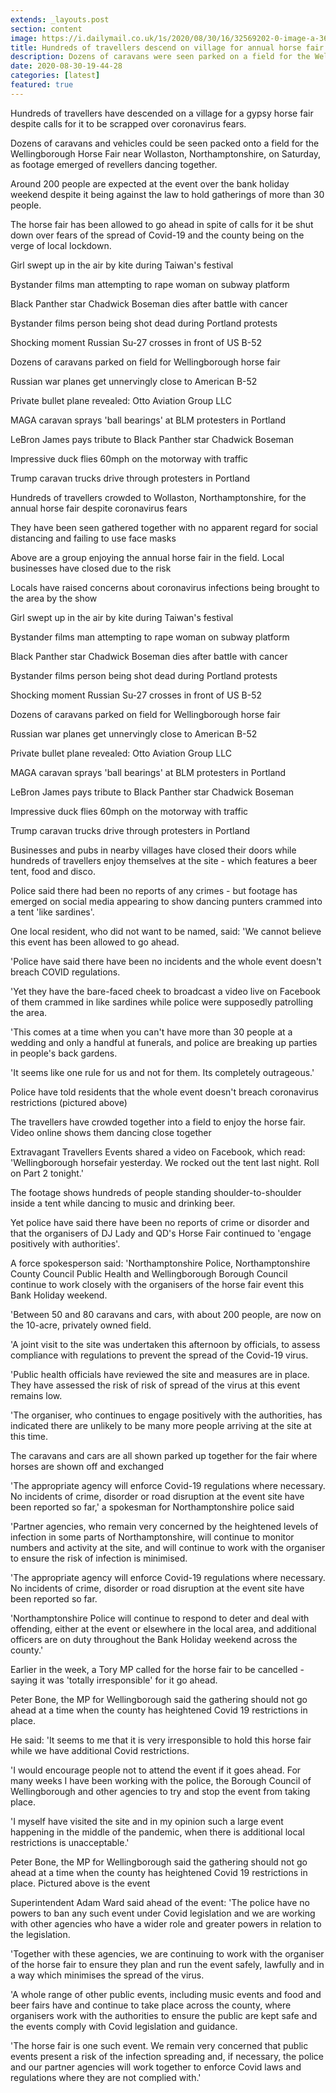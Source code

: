 ```yaml
---
extends: _layouts.post
section: content
image: https://i.dailymail.co.uk/1s/2020/08/30/16/32569202-0-image-a-36_1598800730552.jpg 
title: Hundreds of travellers descend on village for annual horse fair 
description: Dozens of caravans were seen parked on a field for the Wellingborough Horse Fair near Wollaston, Northamptonshire. Some of the attendees were also seen dancing together. 
date: 2020-08-30-19-44-28 
categories: [latest] 
featured: true 
--- 
```

Hundreds of travellers have descended on a village for a gypsy horse fair despite calls for it to be scrapped over coronavirus fears.

Dozens of caravans and vehicles could be seen packed onto a field for the Wellingborough Horse Fair near Wollaston, Northamptonshire, on Saturday, as footage emerged of revellers dancing together.

Around 200 people are expected at the event over the bank holiday weekend despite it being against the law to hold gatherings of more than 30 people.

The horse fair has been allowed to go ahead in spite of calls for it be shut down over fears of the spread of Covid-19 and the county being on the verge of local lockdown.

Girl swept up in the air by kite during Taiwan's festival

Bystander films man attempting to rape woman on subway platform

Black Panther star Chadwick Boseman dies after battle with cancer

Bystander films person being shot dead during Portland protests

Shocking moment Russian Su-27 crosses in front of US B-52

Dozens of caravans parked on field for Wellingborough horse fair

Russian war planes get unnervingly close to American B-52

Private bullet plane revealed: Otto Aviation Group LLC

MAGA caravan sprays 'ball bearings' at BLM protesters in Portland

LeBron James pays tribute to Black Panther star Chadwick Boseman

Impressive duck flies 60mph on the motorway with traffic

Trump caravan trucks drive through protesters in Portland

Hundreds of travellers crowded to Wollaston, Northamptonshire, for the annual horse fair despite coronavirus fears

They have been seen gathered together with no apparent regard for social distancing and failing to use face masks

Above are a group enjoying the annual horse fair in the field. Local businesses have closed due to the risk

Locals have raised concerns about coronavirus infections being brought to the area by the show

Girl swept up in the air by kite during Taiwan's festival

Bystander films man attempting to rape woman on subway platform

Black Panther star Chadwick Boseman dies after battle with cancer

Bystander films person being shot dead during Portland protests

Shocking moment Russian Su-27 crosses in front of US B-52

Dozens of caravans parked on field for Wellingborough horse fair

Russian war planes get unnervingly close to American B-52

Private bullet plane revealed: Otto Aviation Group LLC

MAGA caravan sprays 'ball bearings' at BLM protesters in Portland

LeBron James pays tribute to Black Panther star Chadwick Boseman

Impressive duck flies 60mph on the motorway with traffic

Trump caravan trucks drive through protesters in Portland

Businesses and pubs in nearby villages have closed their doors while hundreds of travellers enjoy themselves at the site - which features a beer tent, food and disco.

Police said there had been no reports of any crimes - but footage has emerged on social media appearing to show dancing punters crammed into a tent 'like sardines'.

One local resident, who did not want to be named, said: 'We cannot believe this event has been allowed to go ahead.

'Police have said there have been no incidents and the whole event doesn't breach COVID regulations.

'Yet they have the bare-faced cheek to broadcast a video live on Facebook of them crammed in like sardines while police were supposedly patrolling the area.

'This comes at a time when you can't have more than 30 people at a wedding and only a handful at funerals, and police are breaking up parties in people's back gardens.

'It seems like one rule for us and not for them. Its completely outrageous.'

Police have told residents that the whole event doesn't breach coronavirus restrictions (pictured above)

The travellers have crowded together into a field to enjoy the horse fair. Video online shows them dancing close together

Extravagant Travellers Events shared a video on Facebook, which read: 'Wellingborough horsefair yesterday. We rocked out the tent last night. Roll on Part 2 tonight.'

The footage shows hundreds of people standing shoulder-to-shoulder inside a tent while dancing to music and drinking beer.

Yet police have said there have been no reports of crime or disorder and that the organisers of DJ Lady and QD's Horse Fair continued to 'engage positively with authorities'.

A force spokesperson said: 'Northamptonshire Police, Northamptonshire County Council Public Health and Wellingborough Borough Council continue to work closely with the organisers of the horse fair event this Bank Holiday weekend.

'Between 50 and 80 caravans and cars, with about 200 people, are now on the 10-acre, privately owned field.

'A joint visit to the site was undertaken this afternoon by officials, to assess compliance with regulations to prevent the spread of the Covid-19 virus.

'Public health officials have reviewed the site and measures are in place. They have assessed the risk of risk of spread of the virus at this event remains low.

'The organiser, who continues to engage positively with the authorities, has indicated there are unlikely to be many more people arriving at the site at this time.

The caravans and cars are all shown parked up together for the fair where horses are shown off and exchanged

'The appropriate agency will enforce Covid-19 regulations where necessary. No incidents of crime, disorder or road disruption at the event site have been reported so far,' a spokesman for Northamptonshire police said 

'Partner agencies, who remain very concerned by the heightened levels of infection in some parts of Northamptonshire, will continue to monitor numbers and activity at the site, and will continue to work with the organiser to ensure the risk of infection is minimised.

'The appropriate agency will enforce Covid-19 regulations where necessary. No incidents of crime, disorder or road disruption at the event site have been reported so far.

'Northamptonshire Police will continue to respond to deter and deal with offending, either at the event or elsewhere in the local area, and additional officers are on duty throughout the Bank Holiday weekend across the county.'

Earlier in the week, a Tory MP called for the horse fair to be cancelled - saying it was 'totally irresponsible' for it go ahead.

Peter Bone, the MP for Wellingborough said the gathering should not go ahead at a time when the county has heightened Covid 19 restrictions in place.

He said: 'It seems to me that it is very irresponsible to hold this horse fair while we have additional Covid restrictions.

'I would encourage people not to attend the event if it goes ahead. For many weeks I have been working with the police, the Borough Council of Wellingborough and other agencies to try and stop the event from taking place.

'I myself have visited the site and in my opinion such a large event happening in the middle of the pandemic, when there is additional local restrictions is unacceptable.'

Peter Bone, the MP for Wellingborough said the gathering should not go ahead at a time when the county has heightened Covid 19 restrictions in place. Pictured above is the event

Superintendent Adam Ward said ahead of the event: 'The police have no powers to ban any such event under Covid legislation and we are working with other agencies who have a wider role and greater powers in relation to the legislation.

'Together with these agencies, we are continuing to work with the organiser of the horse fair to ensure they plan and run the event safely, lawfully and in a way which minimises the spread of the virus.

'A whole range of other public events, including music events and food and beer fairs have and continue to take place across the county, where organisers work with the authorities to ensure the public are kept safe and the events comply with Covid legislation and guidance.

'The horse fair is one such event. We remain very concerned that public events present a risk of the infection spreading and, if necessary, the police and our partner agencies will work together to enforce Covid laws and regulations where they are not complied with.'

